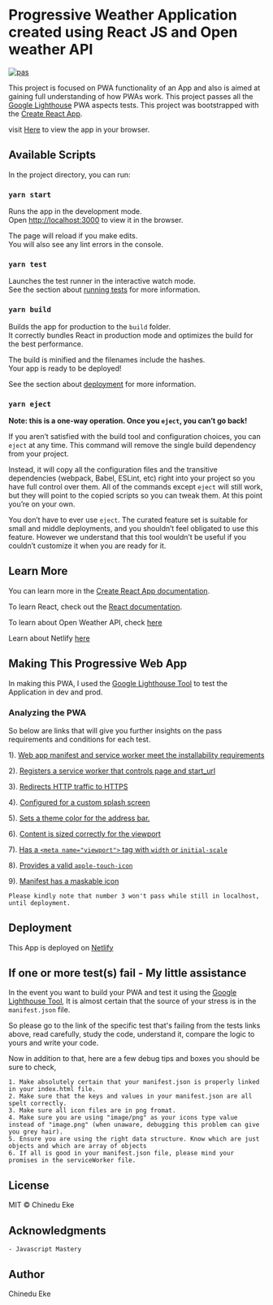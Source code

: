 # Progressive Weather Application created using React JS and Open weather API

[![pas](https://img.shields.io/static/v1?&message=ProgressiveApp.Store&color=74b9ff&style=flat&label=Follow%20Weather%20App%20by%20Chinedu%20at)](https://progressiveapp.store/pwa/Weather-App-by-Chinedu)

This project is focused on PWA functionality of an App and also is aimed at gaining full understanding of how PWAs work.
This project passes all the [Google Lighthouse](https://chrome.google.com/webstore/detail/lighthouse/blipmdconlkpinefehnmjammfjpmpbjk?hl=en) PWA aspects tests.
This project was bootstrapped with the [Create React App](https://github.com/facebook/create-react-app).

visit [Here](https://pwa-weather-app-by-chinedu.netlify.app/) to view the app in your browser.

## Available Scripts

In the project directory, you can run:

### `yarn start`

Runs the app in the development mode.\
Open [http://localhost:3000](http://localhost:3000) to view it in the browser.

The page will reload if you make edits.\
You will also see any lint errors in the console.

### `yarn test`

Launches the test runner in the interactive watch mode.\
See the section about [running tests](https://facebook.github.io/create-react-app/docs/running-tests) for more information.

### `yarn build`

Builds the app for production to the `build` folder.\
It correctly bundles React in production mode and optimizes the build for the best performance.

The build is minified and the filenames include the hashes.\
Your app is ready to be deployed!

See the section about [deployment](https://facebook.github.io/create-react-app/docs/deployment) for more information.

### `yarn eject`

**Note: this is a one-way operation. Once you `eject`, you can’t go back!**

If you aren’t satisfied with the build tool and configuration choices, you can `eject` at any time. This command will remove the single build dependency from your project.

Instead, it will copy all the configuration files and the transitive dependencies (webpack, Babel, ESLint, etc) right into your project so you have full control over them. All of the commands except `eject` will still work, but they will point to the copied scripts so you can tweak them. At this point you’re on your own.

You don’t have to ever use `eject`. The curated feature set is suitable for small and middle deployments, and you shouldn’t feel obligated to use this feature. However we understand that this tool wouldn’t be useful if you couldn’t customize it when you are ready for it.

## Learn More

You can learn more in the [Create React App documentation](https://facebook.github.io/create-react-app/docs/getting-started).

To learn React, check out the [React documentation](https://reactjs.org/).

To learn about Open Weather API, check [here](https://openweathermap.org/api)

Learn about Netlify [here](https://docs.netlify.com/)

## Making This Progressive Web App

In making this PWA, I used the [Google Lighthouse Tool](https://chrome.google.com/webstore/detail/lighthouse/blipmdconlkpinefehnmjammfjpmpbjk?hl=en) to test the Application in dev and prod.

### Analyzing the PWA

So below are links that will give you further insights on the pass requirements and conditions for each test.

1). [Web app manifest and service worker meet the installability requirements](https://web.dev/installable-manifest/?utm_source=lighthouse&utm_medium=devtools)

2). [Registers a service worker that controls page and start_url](https://web.dev/service-worker/?utm_source=lighthouse&utm_medium=devtools)

3). [Redirects HTTP traffic to HTTPS](https://web.dev/redirects-http/?utm_source=lighthouse&utm_medium=devtools)

4). [Configured for a custom splash screen](https://web.dev/splash-screen/?utm_source=lighthouse&utm_medium=devtools)

5). [Sets a theme color for the address bar.](https://web.dev/themed-omnibox/?utm_source=lighthouse&utm_medium=devtools)

6). [Content is sized correctly for the viewport](https://web.dev/content-width/?utm_source=lighthouse&utm_medium=devtools)

7). [Has a `<meta name="viewport">` tag with ```width``` or ```initial-scale```](https://web.dev/viewport/?utm_source=lighthouse&utm_medium=devtools)

8). [Provides a valid ```apple-touch-icon```](https://web.dev/apple-touch-icon/?utm_source=lighthouse&utm_medium=devtools)

9). [Manifest has a maskable icon](https://web.dev/maskable-icon-audit/?utm_source=lighthouse&utm_medium=devtools)

    Please kindly note that number 3 won't pass while still in localhost, until deployment.

## Deployment

This App is deployed on [Netlify](https://pwa-weather-app-by-chinedu.netlify.app/)

## If one or more test(s) fail - My little assistance

In the event you want to build your PWA and test it using the [Google Lighthouse Tool](https://chrome.google.com/webstore/detail/lighthouse/blipmdconlkpinefehnmjammfjpmpbjk?hl=en), It is almost certain that the source of your stress is in the ```manifest.json``` file.

So please go to the link of the specific test that's failing from the tests links above, read carefully, study the code, understand it, compare the logic to yours and write your code.

Now in addition to that, here are a few debug tips and boxes you should be sure to check,

    1. Make absolutely certain that your manifest.json is properly linked in your index.html file.
    2. Make sure that the keys and values in your manifest.json are all spelt correctly.
    3. Make sure all icon files are in png fromat.
    4. Make sure you are using "image/png" as your icons type value instead of "image.png" (when unaware, debugging this problem can give you grey hair).
    5. Ensure you are using the right data structure. Know which are just objects and which are array of objects
    6. If all is good in your manifest.json file, please mind your promises in the serviceWorker file.

## License

  MIT © Chinedu Eke  

## Acknowledgments

    - Javascript Mastery

## Author

  Chinedu Eke
